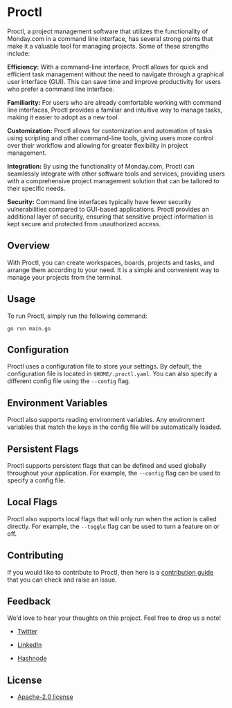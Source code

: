 # Proctl

Proctl, a project management software that utilizes the functionality of Monday.com in a command line interface, has several strong points that make it a valuable tool for managing projects. Some of these strengths include:

**Efficiency:** With a command-line interface, Proctl allows for quick and efficient task management without the need to navigate through a graphical user interface (GUI). This can save time and improve productivity for users who prefer a command line interface.

**Familiarity:** For users who are already comfortable working with command line interfaces, Proctl provides a familiar and intuitive way to manage tasks, making it easier to adopt as a new tool.

**Customization:** Proctl allows for customization and automation of tasks using scripting and other command-line tools, giving users more control over their workflow and allowing for greater flexibility in project management.

**Integration:** By using the functionality of Monday.com, Proctl can seamlessly integrate with other software tools and services, providing users with a comprehensive project management solution that can be tailored to their specific needs.

**Security:** Command line interfaces typically have fewer security vulnerabilities compared to GUI-based applications. Proctl provides an additional layer of security, ensuring that sensitive project information is kept secure and protected from unauthorized access.

## Overview

With Proctl, you can create workspaces, boards, projects and tasks, and arrange them according to your need. It is a simple and convenient way to manage your projects from the terminal.

## Usage

To run Proctl, simply run the following command:

`go run main.go`

## Configuration

Proctl uses a configuration file to store your settings. By default, the configuration file is located in `$HOME/.proctl.yaml`. You can also specify a different config file using the `--config` flag.

## Environment Variables

Proctl also supports reading environment variables. Any environment variables that match the keys in the config file will be automatically loaded.

## Persistent Flags

Proctl supports persistent flags that can be defined and used globally throughout your application. For example, the `--config` flag can be used to specify a config file.

## Local Flags

Proctl also supports local flags that will only run when the action is called directly. For example, the `--toggle` flag can be used to turn a feature on or off.

## Contributing

If you would like to contribute to Proctl, then here is a [contribution guide](CONTRIBUTING.md) that you can check and raise an issue.

## Feedback

We’d love to hear your thoughts on this project. Feel free to drop us a note!

- [Twitter](https://twitter.com/ibilalkayy)

- [LinkedIn](https://www.linkedin.com/in/ibilalkayy/)

- [Hashnode](https://hashnode.com/@ibilalkayy)

## License

- [Apache-2.0 license](https://raw.githubusercontent.com/ibilalkayy/proctl/master/LICENSE)
